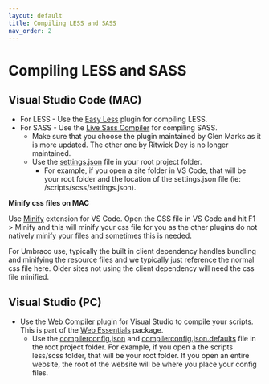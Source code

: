 ```yaml
---
layout: default
title: Compiling LESS and SASS
nav_order: 2
---
```


# Compiling LESS and SASS

## Visual Studio Code (MAC)

- For LESS - Use the [Easy Less](https://marketplace.visualstudio.com/items?itemName=mrcrowl.easy-less) plugin for compiling LESS.
- For SASS - Use the [Live Sass Compiler](https://marketplace.visualstudio.com/items?itemName=glenn2223.live-sass) for compiling SASS.
  - Make sure that you choose the plugin maintained by Glen Marks as it is more updated. The other one by Ritwick Dey is no longer maintained. 
  - Use the [settings.json](https://github.com/bkclerke/myumbdocs/blob/master/site-setup/files/Compiler-Settings/settings.json) file in your root project folder. 
    - For example, if you open a site folder in VS Code, that will be your root folder and the location of the settings.json file (ie: /scripts/scss/settings.json).

**Minify css files on MAC**

Use [Minify](https://marketplace.visualstudio.com/items?itemName=HookyQR.minify) extension for VS Code. Open the CSS file in VS Code and hit F1 > Minify and this will minify your css file for you as the other plugins do not natively minify your files and sometimes this is needed.

For Umbraco use, typically the built in client dependency handles bundling and minifying the resource files and we typically just reference the normal css file here. Older sites not using the client dependency will need the css file minified.

## Visual Studio (PC)

- Use the [Web Compiler](https://marketplace.visualstudio.com/items?itemName=MadsKristensen.WebCompiler) plugin for Visual Studio to compile your scripts. This is part of the [Web Essentials](https://marketplace.visualstudio.com/items?itemName=MadsKristensen.WebEssentials2019) package.
  - Use the [compilerconfig.json](https://github.com/bkclerke/myumbdocs/blob/master/site-setup/files/Compiler-Settings/compilerconfig.json) and [compilerconfig.json.defaults](https://github.com/bkclerke/myumbdocs/blob/master/site-setup/files/Compiler-Settings/compilerconfig.json.defaults) file in the root project folder. For example, if you open a the scripts less/scss folder, that will be your root folder. If you open an entire website, the root of the website will be where you place your config files.